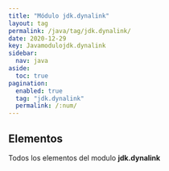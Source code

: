 ```yaml
---
title: "Módulo jdk.dynalink"
layout: tag
permalink: /java/tag/jdk.dynalink/
date: 2020-12-29
key: Javamodulojdk.dynalink
sidebar: 
  nav: java
aside: 
  toc: true
pagination: 
  enabled: true
  tag: "jdk.dynalink"
  permalink: /:num/
---
```


<h2>Elementos</h2>
Todos los elementos del modulo <strong>jdk.dynalink</strong>
